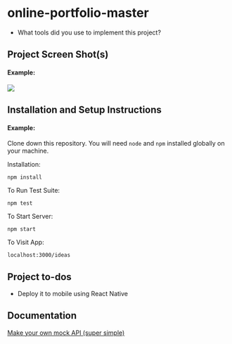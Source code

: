 # online-portfolio-master
  - What tools did you use to implement this project?
  
## Project Screen Shot(s)

#### Example:   

![](images/FriendTracker.PNG)


## Installation and Setup Instructions

#### Example:  

Clone down this repository. You will need `node` and `npm` installed globally on your machine.  

Installation:

`npm install`  

To Run Test Suite:  

`npm test`  

To Start Server:

`npm start`  

To Visit App:

`localhost:3000/ideas`  

## Project to-dos

  - Deploy it to mobile using React Native
  
 ## Documentation
 <a href="https://www.youtube.com/watch?v=FLnxgSZ0DG4&ab_channel=CodewithAniaKub%C3%B3w">Make your own mock API (super simple)</a>
